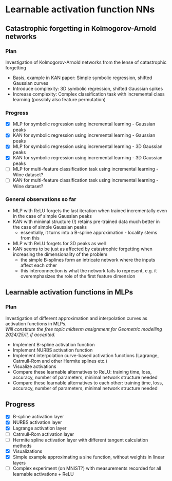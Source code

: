 # Learnable activation function NNs

## Catastrophic forgetting in Kolmogorov-Arnold networks

### Plan
Investigation of Kolmogorov-Arnold networks from the lense of catastrophic forgetting
* Basis, example in KAN paper: Simple symbolic regression, shifted Gaussian curves
* Introduce complexity: 3D symbolic regression, shifted Gaussian spikes
* Increase complexity: Complex classification task with incremental class learning (possibly also feature permutation)

### Progress
- [x] MLP for symbolic regression using incremental learning - Gaussian peaks
- [x] KAN for symbolic regression using incremental learning - Gaussian peaks
- [x] MLP for symbolic regression using incremental learning - 3D Gaussian peaks
- [x] KAN for symbolic regression using incremental learning - 3D Gaussian peaks
- [ ] MLP for multi-feature classification task using incremental learning - Wine dataset?
- [ ] KAN for multi-feature classification task using incremental learning - Wine dataset?

### General observations so far
* MLP with ReLU forgets the last iteration when trained incrementally even in the case of simple Gaussian peaks
* KAN with minimal structure (!) retains pre-trained data much better in the case of simple Gaussian peaks
    * essentially, it turns into a B-spline approximation - locality stems from this
* MLP with ReLU forgets for 3D peaks as well
* KAN seems to be just as affected by catastrophic forgetting when increasing the dimensionality of the problem
    * the simple B-splines form an intricate network where the inputs affect each other
    * this interconnection is what the network fails to represent, e.g. it overemphasizes the role of the first feature dimension

## Learnable activation functions in MLPs

### Plan
Investigation of different approximation and interpolation curves as activation functions in MLPs. \
*Will constitute the free topic midterm assignment for Geometric modelling 2024/25/II, if accepted.*
* Implement B-spline activation function
* Implement NURBS activation function
* Implement interpolation curve-based activation functions (Lagrange, Catmull-Rom and other Hermite splines etc.)
* Visualize activations
* Compare these learnable alternatives to ReLU: training time, loss, accuracy, number of parameters, minimal network structure needed
* Compare these learnable alternatives to each other: training time, loss, accuracy, number of parameters, minimal network structure needed

## Progress
- [x] B-spline activation layer
- [x] NURBS activation layer
- [x] Lagrange activation layer
- [ ] Catmull-Rom activation layer
- [ ] Hermite spline activation layer with different tangent calculation methods
- [x] Visualizations
- [x] Simple example approximating a sine function, without weights in linear layers
- [ ] Complex experiment (on MNIST?) with measurements recorded for all learnable activations + ReLU
